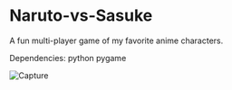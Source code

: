 # Naruto-vs-Sasuke
A fun multi-player game of my favorite anime characters.

Dependencies:
python
pygame

![Capture](https://user-images.githubusercontent.com/74108261/177582030-ca40ed69-8a04-4df7-87c1-edfa33058543.PNG)
